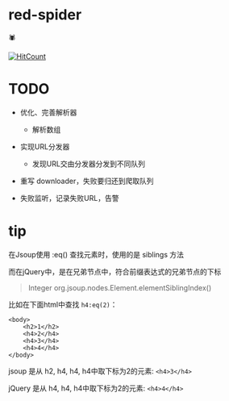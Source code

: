 # red-spider
:spider:

[![HitCount](http://hits.dwyl.io/jpcui/red-spider.svg)](http://hits.dwyl.io/jpcui/red-spider)


# TODO

- 优化、完善解析器

	- 解析数组
	
- 实现URL分发器

	- 发现URL交由分发器分发到不同队列 

- 重写 downloader，失败要归还到爬取队列

- 失败监听，记录失败URL，告警

# tip

在Jsoup使用 :eq() 查找元素时，使用的是 siblings 方法

而在jQuery中，是在兄弟节点中，符合前缀表达式的兄弟节点的下标

> Integer org.jsoup.nodes.Element.elementSiblingIndex()

比如在下面html中查找 `h4:eq(2)`：

```
<body>
	<h2>1</h2>
	<h4>2</h4>
	<h4>3</h4>
	<h4>4</h4>
</body>
```

jsoup 是从 h2, h4, h4, h4中取下标为2的元素: `<h4>3</h4>`

jQuery 是从 h4, h4, h4中取下标为2的元素: `<h4>4</h4>`
